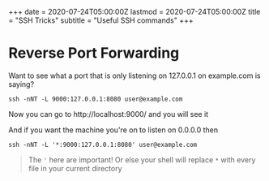 +++
date = 2020-07-24T05:00:00Z
lastmod = 2020-07-24T05:00:00Z
title = "SSH Tricks"
subtitle = "Useful SSH commands"
+++

# Reverse Port Forwarding

Want to see what a port that is only listening on 127.0.0.1 on example.com is
saying?

```
ssh -nNT -L 9000:127.0.0.1:8080 user@example.com
```

Now you can go to http://localhost:9000/ and you will see it


And if you want the machine you're on to listen on 0.0.0.0 then

```
ssh -nNT -L '*:9000:127.0.0.1:8080' user@example.com
```

> The `'` here are important! Or else your shell will replace `*` with every
> file in your current directory
